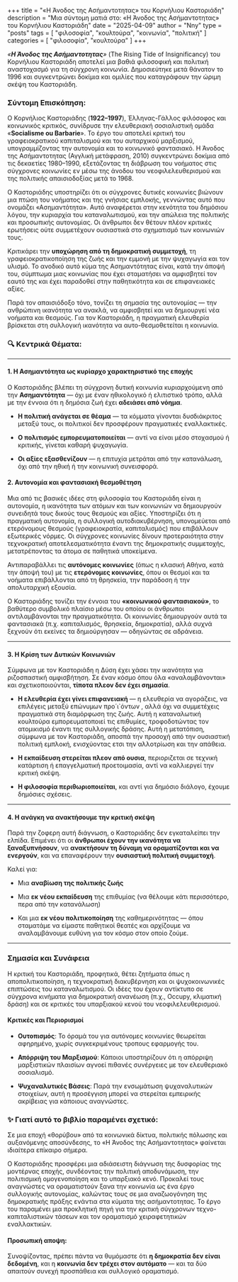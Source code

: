 +++
title = "«H Άνοδος της Ασήμαντοτητας» του Κορνήλιου Καστοριάδη"
description = "Μια σύντομη ματιά στο: «H Άνοδος της Ασήμαντοτητας» του Κορνήλιου Καστοριάδη"
date = "2025-04-09"
author = "Nny"
type = "posts"
tags = [ "φιλοσοφία", "κουλτούρα", "κοινωνία", "πολιτική" ]
categories = [ "φιλοσοφία", "κουλτούρα" ]
+++

_«**H Άνοδος της Ασήμαντοτητας**»_ (The Rising Tide of Insignificancy) του Κορνήλιου Καστοριάδη αποτελεί μια βαθιά φιλοσοφική και πολιτική αναστοχασμό για τη σύγχρονη κοινωνία. Δημοσιεύτηκε μετά θάνατον το 1996 και συγκεντρώνει δοκίμια και ομιλίες που καταγράφουν την ώριμη σκέψη του Καστοριάδη.

### Σύντομη Επισκόπηση:

Ο Κορνήλιος Καστοριάδης (**1922–1997**), Έλληνας-Γάλλος φιλόσοφος και κοινωνικός κριτικός, συνίδρυσε την ελευθεριακή σοσιαλιστική ομάδα «**Socialisme ou Barbarie**». Το έργο του αποτελεί κριτική του γραφειοκρατικού καπιταλισμού και του αυταρχικού μαρξισμού, υπογραμμίζοντας την αυτονομία και το κοινωνικό φαντασιακό. Η Άνοδος της Ασήμαντοτητας (Αγγλική μετάφραση, 2010) συγκεντρώνει δοκίμια από τις δεκαετίες 1980–1990, εξετάζοντας τη διάβρωση του νοήματος στις σύγχρονες κοινωνίες εν μέσω της άνοδου του νεοφιλελευθερισμού και της πολιτικής απαισιοδοξίας μετά το 1968.

Ο Καστοριάδης υποστηρίζει ότι οι σύγχρονες δυτικές κοινωνίες βιώνουν μια πτώση του νοήματος και της γνήσιας εμπλοκής, γεννώντας αυτό που ονομάζει «Ασημαντότητα». Αυτό αναφέρεται στην κενότητα του δημόσιου λόγου, την κυριαρχία του καταναλωτισμού, και την απώλεια της πολιτικής και προσωπικής αυτονομίας. Οι άνθρωποι δεν θέτουν πλέον κριτικές ερωτήσεις ούτε συμμετέχουν ουσιαστικά στο σχηματισμό των κοινωνιών τους.

Κριτικάρει την **υποχώρηση από τη δημοκρατική συμμετοχή**, τη γραφειοκρατικοποίηση της ζωής και την εμμονή με την ψυχαγωγία και τον υλισμό. Το ανοδικό αυτό κύμα της Ασημαντότητας είναι, κατά την άποψή του, σύμπτωμα μιας κοινωνίας που έχει σταματήσει να αμφισβητεί τον εαυτό της και έχει παραδοθεί στην παθητικότητα και σε επιφανειακές αξίες.

Παρά τον απαισιόδοξο τόνο, τονίζει τη σημασία της αυτονομίας — την ανθρώπινη ικανότητα να ανακλά, να αμφισβητεί και να δημιουργεί νέα νοήματα και θεσμούς. Για τον Καστοριάδη, η πραγματική ελευθερία βρίσκεται στη συλλογική ικανότητα να αυτο-θεσμοθετείται η κοινωνία.

### 🔍 Κεντρικά Θέματα:

---

#### 1. Η Ασημαντότητα ως κυρίαρχο χαρακτηριστικό της εποχής

Ο Καστοριάδης βλέπει τη σύγχρονη δυτική κοινωνία κυριαρχούμενη από την **Ασημαντότητα** — όχι με έναν ηθικολογικό ή ελιτιστικό τρόπο, αλλά με την έννοια ότι η δημόσια ζωή έχει **αδειάσει από νόημα**.

- **Η πολιτική ανάγεται σε θέαμα** — τα κόμματα γίνονται 	δυσδιάκριτος μεταξύ τους, οι πολιτικοί δεν προσφέρουν πραγματικές εναλλακτικές.

- **Ο πολιτισμός εμπορευματοποιείται** — αντί να είναι μέσο στοχασμού ή κριτικής, γίνεται καθαρή ψυχαγωγία.

- **Οι αξίες εξασθενίζουν** — η επιτυχία μετράται από την κατανάλωση, όχι από την ηθική ή την κοινωνική συνεισφορά.

#### 2. **Αυτονομία και φαντασιακή θεσμοθέτηση**

Μια από τις βασικές ιδέες στη φιλοσοφία του Καστοριάδη είναι η αυτονομία, η ικανότητα των ατόμων και των κοινωνιών να δημιουργούν συνειδητά τους δικούς τους θεσμούς και αξίες. Υποστηρίζει ότι η πραγματική αυτονομία, η συλλογική αυτοδιακυβέρνηση, υπονομεύεται από ετερόνομους θεσμούς (γραφειοκρατία, καπιταλισμός) που επιβάλλουν εξωτερικές νόρμες. Οι σύγχρονες κοινωνίες δίνουν προτεραιότητα στην τεχνοκρατική αποτελεσματικότητα έναντι της δημοκρατικής συμμετοχής, μετατρέποντας τα άτομα σε παθητικά υποκείμενα.

Αντιπαραβάλλει τις **αυτόνομες κοινωνίες** (όπως η κλασική Αθήνα, κατά την άποψή του) με τις **ετερόνομες κοινωνίες**, όπου οι θεσμοί και τα νοήματα επιβάλλονται από τη θρησκεία, την παράδοση ή την απολυταρχική εξουσία.

Ο Καστοριάδης τονίζει την έννοια του **«κοινωνικού φαντασιακού»**, το βαθύτερο συμβολικό πλαίσιο μέσω του οποίου οι άνθρωποι αντιλαμβάνονται την πραγματικότητα. Οι κοινωνίες δημιουργούν αυτά τα φαντασιακά (π.χ. καπιταλισμός, θρησκεία, δημοκρατία), αλλά συχνά ξεχνούν ότι εκείνες τα δημιούργησαν — οδηγώντας σε αδράνεια.

---

#### 3. **Η Κρίση των Δυτικών Κοινωνιών**

Σύμφωνα με τον Καστοριάδη η Δύση έχει χάσει την ικανότητα για ριζοσπαστική αμφισβήτηση. Σε έναν κόσμο όπου όλα «αναλαμβάνονται» και σχετικοποιούνται, **τίποτα πλεον δεν έχει σημασία**.

- **Η ελευθερία έχει γίνει επιφανειακή** — η ελευθερία να αγοράζεις, να επιλέγεις μεταξύ επώνυμων προ´ι`όντων , αλλά όχι να συμμετέχεις πραγματικά στη διαμόρφωση της ζωής. Αυτή η καταναλωτική κουλτούρα εμπορευματοποιεί τις επιθυμίες, τροφοδοτώντας τον ατομικισμό έναντι της συλλογικής δράσης. Αυτή η μετατόπιση, σύμφωνα με τον Καστοριάδη, αποσπά την προσοχή από την ουσιαστική πολιτική εμπλοκή, ενισχύοντας ετσι την αλλοτρίωση και την απάθεια.

- **Η εκπαίδευση στερείται πλεον από ουσια**, περιοριζεται σε τεχνική κατάρτιση ή επαγγελματική προετοιμασία, αντί να καλλιεργεί την κριτική σκέψη.

- **Η φιλοσοφία περιθωριοποιείται**, και αντί για δημόσιο διάλογο, έχουμε δημόσιες σχέσεις.

---

#### 4. **Η ανάγκη να ανακτήσουμε την κριτική σκέψη**

Παρά την ζοφερη αυτή διάγνωση, ο Καστοριάδης δεν εγκαταλείπει την ελπίδα. Επιμένει ότι οι **άνθρωποι έχουν την ικανότητα να ξαναξυπνήσουν**, να **ανακτήσουν τη δύναμη να οραματίζονται και να ενεργούν**, και να επαναφέρουν την **ουσιαστική πολιτική συμμετοχή**.

Καλεί για:

- Μια **αναβίωση της πολιτικής ζωής**

- Μια **εκ νέου εκπαίδευση** της επιθυμίας (να θέλουμε κάτι περισσότερο, περα από την κατανάλωση)

- Και μια **εκ νέου πολιτικοποίηση** της καθημερινότητας — όπου σταματάμε να είμαστε παθητικοί θεατές και αρχίζουμε να αναλαμβάνουμε ευθύνη για τον κόσμο στον οποίο ζούμε.

---

### **Σημασία και Συνάφεια**

Η κριτική του Καστοριάδη, προφητικά, θέτει ζητήματα όπως η αποπολιτικοποίηση, η τεχνοκρατική διακυβέρνηση και οι ψυχοκοινωνικές επιπτώσεις του καταναλωτισμού. Οι ιδέες του έχουν αντίκτυπο σε σύγχρονα κινήματα για δημοκρατική ανανέωση (π.χ., Occupy, κλιματική δράση) και σε κριτικές του υπαρξιακού κενού του νεοφιλελευθερισμού.

#### **Κριτικές και Περιορισμοί**

- **Ουτοπισμός**: Το όραμά του για αυτόνομες κοινωνίες θεωρείται αφηρημένο, χωρίς συγκεκριμένους τροπους εφαρμογής του.

- **Απόρριψη του Μαρξισμού**: Κάποιοι υποστηρίζουν ότι η απόρριψη μαρξιστικών πλαισίων αγνοεί πιθανές συνέργειες με τον ελευθεριακό σοσιαλισμό.

- **Ψυχαναλυτικές Βάσεις**: Παρά την ενσωμάτωση ψυχαναλυτικών στοιχείων, αυτή η προσέγγιση μπορεί να στερείται εμπειρικής ακρίβειας για κάποιους αναγνώστες.

### ✨ **Γιατί αυτό το βιβλίο παραμένει σχετικό**:

Σε μια εποχή «θορύβου» από τα κοινωνικά δίκτυα, πολιτικής πόλωσης και αυξανόμενης αποσύνδεσης, το «Η Άνοδος της Ασήμαντοτητας» φαίνεται ιδιαίτερα επίκαιρο σήμερα.

Ο Καστοριάδης προσφέρει μια αδιάσειστη διάγνωση της δυσφορίας της μοντέρνας εποχής, συνδέοντας την πολιτική αποδυνάμωση, την πολιτισμική ομογενοποίηση και το υπαρξιακό κενό. Προκαλεί τους αναγνώστες να οραματιστούν ξανα την κοινωνία ως ένα έργο συλλογικής αυτονομίας, καλώντας τους σε μια αναζωογόνηση της δημοκρατικής πράξης ενάντια στα κύματα της ασήμαντοτητας. Το έργο του παραμένει μια προκλητική πηγή για την κριτική σύγχρονων τεχνο-καπιταλιστικών τάσεων και τον οραματισμό χειραφετητικών εναλλακτικών.

#### Προσωπική αποψη:

Συνοψίζοντας, πρέπει πάντα να θυμόμαστε ότι **η δημοκρατία δεν είναι δεδομένη**, και η **κοινωνία δεν τρέχει στον αυτόματο** — και τα δύο απαιτούν συνεχή προσπάθεια και συλλογικό οραματισμό.